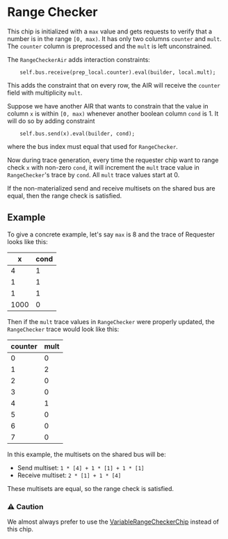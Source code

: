 # Range Checker

This chip is initialized with a `max` value and gets requests to verify that a number is in the range `[0, max)`. It has only two columns `counter` and `mult`. The `counter` column is preprocessed and the `mult` is left unconstrained.

The `RangeCheckerAir` adds interaction constraints:

```
    self.bus.receive(prep_local.counter).eval(builder, local.mult);
```

This adds the constraint that on every row, the AIR will receive the `counter` field with multiplicity `mult`.

Suppose we have another AIR that wants to constrain that the value in column `x` is within `[0, max)` whenever another boolean column `cond` is 1. It will do so by adding constraint

```
    self.bus.send(x).eval(builder, cond);
```

where the bus index must equal that used for `RangeChecker`.

Now during trace generation, every time the requester chip want to range check `x` with non-zero `cond`, it will increment the `mult` trace value in `RangeChecker`'s trace by `cond`. All `mult` trace values start at 0.

If the non-materialized send and receive multisets on the shared bus are equal, then the range check is satisfied.

## Example

To give a concrete example, let's say `max` is 8 and the trace of Requester looks like this:

| x    | cond |
| ---- | ---- |
| 4    | 1    |
| 1    | 1    |
| 1    | 1    |
| 1000 | 0    |

Then if the `mult` trace values in `RangeChecker` were properly updated, the `RangeChecker` trace would look like this:

| counter | mult |
| ------- | ---- |
| 0       | 0    |
| 1       | 2    |
| 2       | 0    |
| 3       | 0    |
| 4       | 1    |
| 5       | 0    |
| 6       | 0    |
| 7       | 0    |

In this example, the multisets on the shared bus will be:

- Send multiset: `1 * [4] + 1 * [1] + 1 * [1]`
- Receive multiset: `2 * [1] + 1 * [4]`

These multisets are equal, so the range check is satisfied.

### ⚠️ Caution

We almost always prefer to use the [VariableRangeCheckerChip](../var_range/README.md) instead of this chip.
